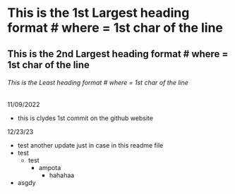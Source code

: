 # This is the 1st Largest heading format # where  = 1st char of the line
## This is the 2nd Largest heading format # where  = 1st char of the line
###### This is the  Least heading format # where  = 1st char of the line

11/09/2022
* this is clydes 1st commit on the github website

12/23/23
* test another update just in case in this readme file
* test	
    * test
      * ampota
         * hahahaa
* asgdy
